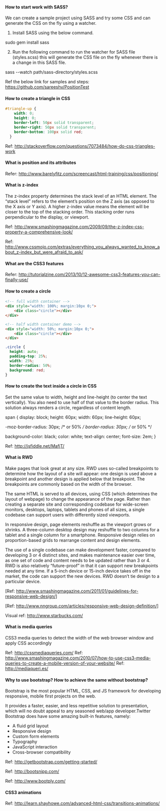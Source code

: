 #### How to start work with SASS?

We can create a sample project using SASS and try some CSS and can generate the CSS on the fly using a watcher.
1. Install SASS using the below command.
  
  sudo gem install sass
  
2. Run the following command to run the watcher for SASS file   (styles.scss) this will generate the CSS file on the fly whenever there is a change in this SASS file.

sass --watch path/sass-directory/styles.scss

Ref the below link for samples and steps:
https://github.com/sareeshv/PositionTest

#### How to create a triangle in CSS

```css
#triangle-up {
    width: 0;
    height: 0;
    border-left: 50px solid transparent;
    border-right: 50px solid transparent;
    border-bottom: 100px solid red;
  }
```
Ref: http://stackoverflow.com/questions/7073484/how-do-css-triangles-work

#### What is position and its attributes

Refer: http://www.barelyfitz.com/screencast/html-training/css/positioning/

#### What is z-index
The z-index property determines the stack level of an HTML element. The “stack level” refers to the element’s position on the Z axis (as opposed to the X axis or Y axis). A higher z-index value means the element will be closer to the top of the stacking order. This stacking order runs perpendicular to the display, or viewport.

Ref: http://www.smashingmagazine.com/2009/09/the-z-index-css-property-a-comprehensive-look/

Ref: http://www.cssmojo.com/extras/everything_you_always_wanted_to_know_about_z-index_but_were_afraid_to_ask/


#### What are the CSS3 features

Refer: http://tutorialzine.com/2013/10/12-awesome-css3-features-you-can-finally-use/

#### How to create a circle
```html
<!-- full width container -->
<div style="width: 100%; margin:10px 0;">
    <div class="circle"></div>
</div>

<!-- half width container demo -->
<div style="width: 50%; margin:10px 0;">
    <div class="circle"></div>
</div>
```
```css
.circle {
  height: auto;
  padding-top: 25%;
  width: 25%;
  border-radius: 50%;
  background: red;
}

```
#### How to create the text inside a circle in CSS

Set the same value to width, height and line-height (to center the text vertically). You also need to use half of that value to the border radius. This solution always renders a circle, regardless of content length.

span {
  display: block;
  height: 60px;
  width: 60px;
  line-height: 60px;

  -moz-border-radius: 30px; /* or 50% */
  border-radius: 30px; /* or 50% */

  background-color: black;
  color: white;
  text-align: center;
  font-size: 2em;
}

Ref: http://jsfiddle.net/MafjT/

#### What is RWD
Make pages that look great at any size.
RWD uses so-called breakpoints to determine how the layout of a site will appear: one design is used above a breakpoint and another design is applied below that breakpoint. The breakpoints are commonly based on the width of the browser.

The same HTML is served to all devices, using CSS (which determines the layout of webpage) to change the appearance of the page. Rather than creating a separate site and corresponding codebase for wide-screen monitors, desktops, laptops, tablets and phones of all sizes, a single codebase can support users with differently sized viewports.

In responsive design, page elements reshuffle as the viewport grows or shrinks. A three-column desktop design may reshuffle to two columns for a tablet and a single column for a smartphone. Responsive design relies on proportion-based grids to rearrange content and design elements.

The use of a single codebase can make development faster, compared to developing 3 or 4 distinct sites, and makes maintenance easier over time, as one set of code and content needs to be updated rather than 3 or 4. RWD is also relatively “future-proof” in that it can support new breakpoints needed at any time. If a 5-inch device or 15-inch device takes off in the market, the code can support the new devices. RWD doesn’t tie design to a particular device.

[Ref: http://www.smashingmagazine.com/2011/01/guidelines-for-responsive-web-design/]

[Ref: http://www.nngroup.com/articles/responsive-web-design-definition/]

Visual ref: http://www.starbucks.com/

#### What is media queries
CSS3 media queries to detect the width of the web browser window and apply CSS accordingly

Ref: http://cssmediaqueries.com/
Ref: http://www.smashingmagazine.com/2010/07/how-to-use-css3-media-queries-to-create-a-mobile-version-of-your-website/
Ref: http://mediaqueri.es/

#### Why to use bootstrap? How to achieve the same without bootstrap?
Bootstrap is the most popular HTML, CSS, and JS framework for developing responsive, mobile first projects on the web.

It provides a faster, easier, and less repetitive solution to presentation, which will no doubt appeal to any seasoned web/app developer.Twitter Bootstrap does have some amazing built-in features, namely:

- A fluid grid layout
- Responsive design
- Custom form elements
- Typography
- JavaScript interaction
- Cross-browser compatibility

Ref: http://getbootstrap.com/getting-started/

Ref: http://bootsnipp.com/

Ref: http://www.bootply.com/


#### CSS3 animations

Ref: http://learn.shayhowe.com/advanced-html-css/transitions-animations/

